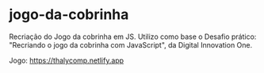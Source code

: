 # jogo-da-cobrinha
Recriação do Jogo da cobrinha em JS. Utilizo como base o Desafio prático: "Recriando o jogo da cobrinha com JavaScript", da Digital Innovation One.

Jogo: https://thalycomp.netlify.app
